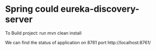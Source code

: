 # Spring could eureka-discovery-server

To Build project:
run mvn clean install

We can find the status of application on 8761 port
http://localhost:8761/
